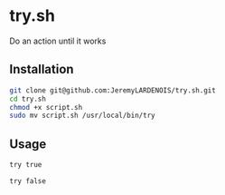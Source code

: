 # try.sh

Do an action until it works

## Installation

```bash
git clone git@github.com:JeremyLARDENOIS/try.sh.git 
cd try.sh
chmod +x script.sh
sudo mv script.sh /usr/local/bin/try
```

## Usage 

```bash
try true
```

```bash
try false
```
